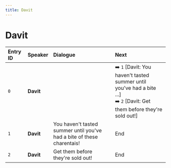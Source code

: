 ```yaml
---
title: Davit
---
```


# Davit


| Entry ID | Speaker | Dialogue | Next |
| :------- | :------ | :------- | :------------ |
| `0` | **Davit** |  | ➡️ `1` \[Davit: You haven't tasted summer until you've had a bite \.\.\.\]<br>➡️ `2` \[Davit: Get them before they're sold out\!\] |
| `1` | **Davit** | You haven't tasted summer until you've had a bite of these charentais\! | End |
| `2` | **Davit** | Get them before they're sold out\! | End |
